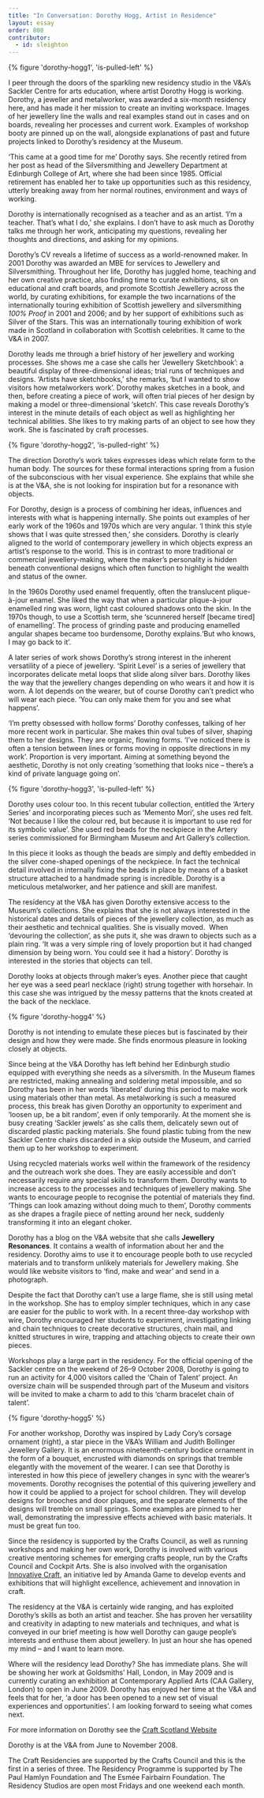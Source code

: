 ```yaml
---
title: "In Conversation: Dorothy Hogg, Artist in Residence"
layout: essay
order: 800
contributor:
  - id: sleighton
---
```


{% figure 'dorothy-hogg1', 'is-pulled-left' %}

I peer through the doors of the sparkling new residency studio in the V&A’s Sackler Centre for arts education, where artist Dorothy Hogg is working. Dorothy, a jeweller and metalworker, was awarded a six-month residency here, and has made it her mission to create an inviting workspace. Images of her jewellery line the walls and real examples stand out in cases and on boards, revealing her processes and current work. Examples of workshop booty are pinned up on the wall, alongside explanations of past and future projects linked to Dorothy’s residency at the Museum.

‘This came at a good time for me’ Dorothy says. She recently retired from her post as head of the Silversmithing and Jewellery Department at Edinburgh College of Art, where she had been since 1985. Official retirement has enabled her to take up opportunities such as this residency, utterly breaking away from her normal routines, environment and ways of working.

Dorothy is internationally recognised as a teacher and as an artist. ‘I’m a teacher. That’s what I do,’ she explains. I don’t have to ask much as Dorothy talks me through her work, anticipating my questions, revealing her thoughts and directions, and asking for my opinions.

Dorothy’s CV reveals a lifetime of success as a world-renowned maker. In 2001 Dorothy was awarded an MBE for services to Jewellery and Silversmithing. Throughout her life, Dorothy has juggled home, teaching and her own creative practice, also finding time to curate exhibitions, sit on educational and craft boards, and promote Scottish Jewellery across the world, by curating exhibitions, for example the two incarnations of the internationally touring exhibition of Scottish jewellery and silversmithing *100% Proof* in 2001 and 2006; and by her support of exhibitions such as Silver of the Stars. This was an internationally touring exhibition of work made in Scotland in collaboration with Scottish celebrities. It came to the V&A in 2007.

Dorothy leads me through a brief history of her jewellery and working processes. She shows me a case she calls her ‘Jewellery Sketchbook’: a beautiful display of three-dimensional ideas; trial runs of techniques and designs. ‘Artists have sketchbooks,’ she remarks, ‘but I wanted to show visitors how metalworkers work’. Dorothy makes sketches in a book, and then, before creating a piece of work, will often trial pieces of her design by making a model or three-dimensional ‘sketch’. This case reveals Dorothy’s interest in the minute details of each object as well as highlighting her technical abilities. She likes to try making parts of an object to see how they work. She is fascinated by craft processes.

{% figure 'dorothy-hogg2', 'is-pulled-right' %}

The direction Dorothy’s work takes expresses ideas which relate form to the human body. The sources for these formal interactions spring from a fusion of the subconscious with her visual experience. She explains that while she is at the V&A, she is not looking for inspiration but for a resonance with objects.

For Dorothy, design is a process of combining her ideas, influences and interests with what is happening internally. She points out examples of her early work of the 1960s and 1970s which are very angular. ‘I think this style shows that I was quite stressed then,’ she considers. Dorothy is clearly aligned to the world of contemporary jewellery in which objects express an artist’s response to the world. This is in contrast to more traditional or commercial jewellery-making, where the maker’s personality is hidden beneath conventional designs which often function to highlight the wealth and status of the owner.

In the 1960s Dorothy used enamel frequently, often the translucent plique-à-jour enamel. She liked the way that when a particular plique-à-jour enamelled ring was worn, light cast coloured shadows onto the skin. In the 1970s though, to use a Scottish term, she ‘scunnered herself [became tired] of enamelling’. The process of grinding paste and producing enamelled angular shapes became too burdensome, Dorothy explains.‘But who knows, I may go back to it’.

A later series of work shows Dorothy’s strong interest in the inherent versatility of a piece of jewellery. ‘Spirit Level’ is a series of jewellery that incorporates delicate metal loops that slide along silver bars. Dorothy likes the way that the jewellery changes depending on who wears it and how it is worn. A lot depends on the wearer, but of course Dorothy can’t predict who will wear each piece. ‘You can only make them for you and see what happens’.

‘I’m pretty obsessed with hollow forms’ Dorothy confesses, talking of her more recent work in particular. She makes thin oval tubes of silver, shaping them to her designs. They are organic, flowing forms. ‘I’ve noticed there is often a tension between lines or forms moving in opposite directions in my work’. Proportion is very important. Aiming at something beyond the aesthetic, Dorothy is not only creating ‘something that looks nice – there’s a kind of private language going on’.

{% figure 'dorothy-hogg3', 'is-pulled-left' %}

Dorothy uses colour too. In this recent tubular collection, entitled the ‘Artery Series’ and incorporating pieces such as ‘Memento Mori’, she uses red felt. ‘Not because I like the colour red, but because it is important to use red for its symbolic value’. She used red beads for the neckpiece in the Artery series commissioned for Birmingham Museum and Art Gallery’s collection.

In this piece it looks as though the beads are simply and deftly embedded in the silver cone-shaped openings of the neckpiece. In fact the technical detail involved in internally fixing the beads in place by means of a basket structure attached to a handmade spring is incredible. Dorothy is a meticulous metalworker, and her patience and skill are manifest.

The residency at the V&A has given Dorothy extensive access to the Museum’s collections. She explains that she is not always interested in the historical dates and details of pieces of the jewellery collection, as much as their aesthetic and technical qualities. She is visually moved.  When ‘devouring the collection’, as she puts it, she was drawn to objects such as a plain ring. ‘It was a very simple ring of lovely proportion but it had changed dimension by being worn. You could see it had a history’. Dorothy is interested in the stories that objects can tell.

Dorothy looks at objects through maker’s eyes. Another piece that caught her eye was a seed pearl necklace (right) strung together with horsehair. In this case she was intrigued by the messy patterns that the knots created at the back of the necklace.

{% figure 'dorothy-hogg4' %}

Dorothy is not intending to emulate these pieces but is fascinated by their design and how they were made. She finds enormous pleasure in looking closely at objects.

Since being at the V&A Dorothy has left behind her Edinburgh studio equipped with everything she needs as a silversmith. In the Museum flames are restricted, making annealing and soldering metal impossible, and so Dorothy has been in her words ‘liberated’ during this period to make work using materials other than metal. As metalworking is such a measured process, this break has given Dorothy an opportunity to experiment and ‘loosen up, be a bit random’, even if only temporarily. At the moment she is busy creating ‘Sackler jewels’ as she calls them, delicately sewn out of discarded plastic packing materials. She found plastic tubing from the new Sackler Centre chairs discarded in a skip outside the Museum, and carried them up to her workshop to experiment.

Using recycled materials works well within the framework of the residency and the outreach work she does. They are easily accessible and don’t necessarily require any special skills to transform them. Dorothy wants to increase access to the processes and techniques of jewellery making. She wants to encourage people to recognise the potential of materials they find. ‘Things can look amazing without doing much to them’, Dorothy comments as she drapes a fragile piece of netting around her neck, suddenly transforming it into an elegant choker.

Dorothy has a blog on the V&A website that she calls **Jewellery Resonances**. It contains a wealth of information about her and the residency. Dorothy aims to use it to encourage people both to use recycled materials and to transform unlikely materials for Jewellery making. She would like website visitors to ‘find, make and wear’ and send in a photograph.

Despite the fact that Dorothy can’t use a large flame, she is still using metal in the workshop. She has to employ simpler techniques, which in any case are easier for the public to work with. In a recent three-day workshop with wire, Dorothy encouraged her students to experiment, investigating linking and chain techniques to create decorative structures, chain mail, and knitted structures in wire, trapping and attaching objects to create their own pieces.

Workshops play a large part in the residency. For the official opening of the Sackler centre on the weekend of 26–9 October 2008, Dorothy is going to run an activity for 4,000 visitors called the ‘Chain of Talent’ project. An oversize chain will be suspended through part of the Museum and visitors will be invited to make a charm to add to this ‘charm bracelet chain of talent’.

{% figure 'dorothy-hogg5' %}

For another workshop, Dorothy was inspired by Lady Cory’s corsage ornament (right), a star piece in the V&A’s William and Judith Bollinger Jewellery Gallery. It is an enormous nineteenth-century bodice ornament in the form of a bouquet, encrusted with diamonds on springs that tremble elegantly with the movement of the wearer. I can see that Dorothy is interested in how this piece of jewellery changes in sync with the wearer’s movements. Dorothy recognises the potential of this quivering jewellery and how it could be applied to a project for school children. They will develop designs for brooches and door plaques, and the separate elements of the designs will tremble on small springs. Some examples are pinned to her wall, demonstrating the impressive effects achieved with basic materials. It must be great fun too.

Since the residency is supported by the Crafts Council, as well as running workshops and making her own work, Dorothy is involved with various creative mentoring schemes for emerging crafts people, run by the Crafts Council and Cockpit Arts. She is also involved with the organisation [Innovative Craft](http://www.innovativecraft.co.uk/), an initiative led by Amanda Game to develop events and exhibitions that will highlight excellence, achievement and innovation in craft.

The residency at the V&A is certainly wide ranging, and has exploited Dorothy’s skills as both an artist and teacher. She has proven her versatility and creativity in adapting to new materials and techniques, and what is conveyed in our brief meeting is how well Dorothy can gauge people’s interests and enthuse them about jewellery. In just an hour she has opened my mind – and I want to learn more.

Where will the residency lead Dorothy? She has immediate plans. She will be showing her work at Goldsmiths’ Hall, London, in May 2009 and is currently curating an exhibition at Contemporary Applied Arts (CAA Gallery, London) to open in June 2009. Dorothy has enjoyed her time at the V&A and feels that for her, ‘a door has been opened to a new set of visual experiences and opportunities’. I am looking forward to seeing what comes next.

For more information on Dorothy see the [Craft Scotland Website](http://www.craftscotland.org/craftfocus_dorothyDorothyacreativejourney.html)

Dorothy is at the V&A from June to November 2008.

The Craft Residencies are supported by the Crafts Council and this is the first in a series of three. The Residency Programme is supported by The Paul Hamlyn Foundation and The Esmée Fairbairn Foundation. The Residency Studios are open most Fridays and one weekend each month.